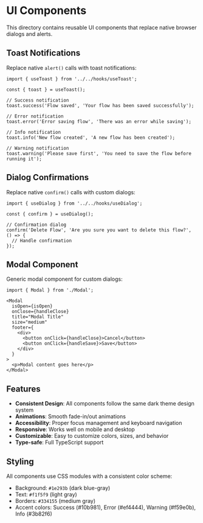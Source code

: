 # UI Components

This directory contains reusable UI components that replace native browser dialogs and alerts.

## Toast Notifications

Replace native `alert()` calls with toast notifications:

```tsx
import { useToast } from '../../hooks/useToast';

const { toast } = useToast();

// Success notification
toast.success('Flow saved', 'Your flow has been saved successfully');

// Error notification
toast.error('Error saving flow', 'There was an error while saving');

// Info notification
toast.info('New flow created', 'A new flow has been created');

// Warning notification
toast.warning('Please save first', 'You need to save the flow before running it');
```

## Dialog Confirmations

Replace native `confirm()` calls with custom dialogs:

```tsx
import { useDialog } from '../../hooks/useDialog';

const { confirm } = useDialog();

// Confirmation dialog
confirm('Delete Flow', 'Are you sure you want to delete this flow?', () => {
  // Handle confirmation
});
```

## Modal Component

Generic modal component for custom dialogs:

```tsx
import { Modal } from './Modal';

<Modal
  isOpen={isOpen}
  onClose={handleClose}
  title="Modal Title"
  size="medium"
  footer={
    <div>
      <button onClick={handleClose}>Cancel</button>
      <button onClick={handleSave}>Save</button>
    </div>
  }
>
  <p>Modal content goes here</p>
</Modal>
```

## Features

- **Consistent Design**: All components follow the same dark theme design system
- **Animations**: Smooth fade-in/out animations
- **Accessibility**: Proper focus management and keyboard navigation
- **Responsive**: Works well on mobile and desktop
- **Customizable**: Easy to customize colors, sizes, and behavior
- **Type-safe**: Full TypeScript support

## Styling

All components use CSS modules with a consistent color scheme:
- Background: `#1e293b` (dark blue-gray)
- Text: `#f1f5f9` (light gray)
- Borders: `#334155` (medium gray)
- Accent colors: Success (#10b981), Error (#ef4444), Warning (#f59e0b), Info (#3b82f6)
